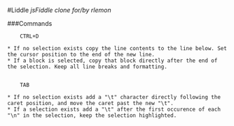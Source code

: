 #Liddle
*jsFiddle clone for/by rlemon*

###Commands

		
		CTRL+D
		
	* If no selection exists copy the line contents to the line below. Set the cursor position to the end of the new line.
	* If a block is selected, copy that block directly after the end of the selection. Keep all line breaks and formatting.

		
		TAB
		
	* If no selection exists add a "\t" character directly following the caret position, and move the caret past the new "\t".
	* If a selection exists add a "\t" after the first occurence of each "\n" in the selection, keep the selection highlighted.
